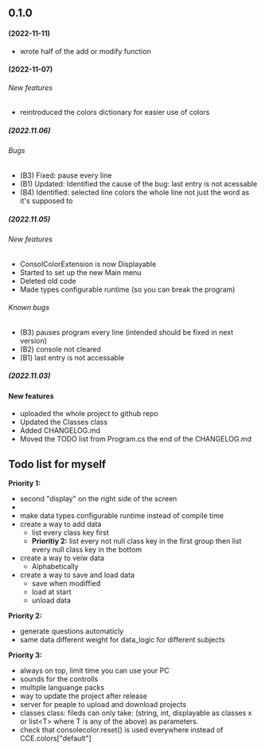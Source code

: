 ## 0.1.0 

#### (2022-11-11)

* wrote half of the add or modify function

#### (2022-11-07)

###### New features
* reintroduced the colors dictionary for easier use of colors

##### (2022.11.06)

###### Bugs
* (B3) Fixed: pause every line
* (B1) Updated: Identified the cause of the bug: last entry is not acessable
* (B4) Identified: selected line colors the whole line not just the word as it's supposed to


##### (2022.11.05)

###### New features
* ConsolColorExtension is now Displayable
* Started to set up the new Main menu
* Deleted old code
* Made types configurable runtime (so you can break the program)

###### Known bugs
* (B3) pauses program every line (intended should be fixed in next version)
* (B2) console not cleared
* (B1) last entry is not accessable

##### (2022.11.03)

#### New features
* uploaded the whole project to github repo
* Updated the Classes class
* Added CHANGELOG.md
* Moved the TODO list from Program.cs the end of the CHANGELOG.md

## Todo list for myself
**Priority 1:**
* second "display" on the right side of the screen
* 
* make data types configurable runtime instead of compile time
* create a way to add data
    * list every class key first
    * **Prioritiy 2:** list every not null class key in the first group
                  then list every null class key in the bottom
* create a way to veiw data
    * Alphabetically
* create a way to save and load data
    * save when modiffied
    * load at start
    * unload data

**Priority 2:**
* generate questions automaticly
* same data different weight for data_logic for different subjects

**Priority 3:**
* always on top, limit time you can use your PC
* sounds for the controlls
* multiple languange packs
* way to update the project after release
* server for peaple to upload and download projects
* classes class: fileds can only take: (string, int, displayable as classes x or list&lt;T&gt; where T is any of the above) as parameters.
* check that consolecolor.reset() is used everywhere instead of CCE.colors["default"]